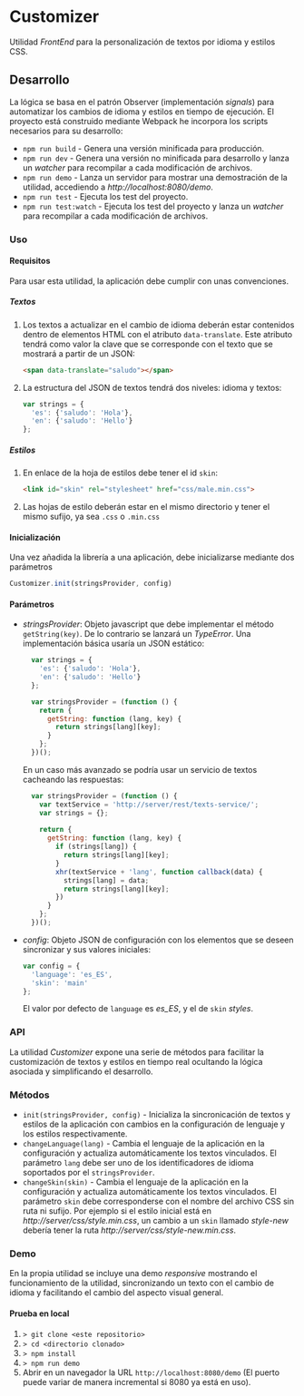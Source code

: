 # Customizer

Utilidad _FrontEnd_ para la personalización de textos por idioma y estilos CSS. 

## Desarrollo

La lógica se basa en el patrón Observer (implementación _signals_) para automatizar los cambios de idioma y estilos en tiempo de ejecución.
El proyecto está construido mediante Webpack he incorpora los scripts necesarios para su desarrollo: 

* `npm run build` - Genera una versión minificada para producción.
* `npm run dev` - Genera una versión no minificada para desarrollo y lanza un _watcher_ para recompilar a cada modificación de archivos.
* `npm run demo` - Lanza un servidor para mostrar una demostración de la utilidad, accediendo a _http://localhost:8080/demo_.
* `npm run test` - Ejecuta los test del proyecto.
* `npm run test:watch` - Ejecuta los test del proyecto y lanza un _watcher_ para recompilar a cada modificación de archivos.
        
### Uso

#### Requisitos
Para usar esta utilidad, la aplicación debe cumplir con unas convenciones.

##### Textos
1. Los textos a actualizar en el cambio de idioma deberán estar contenidos dentro de elementos HTML con el atributo `data-translate`.
Este atributo tendrá como valor la clave que se corresponde con el texto que se mostrará a partir de un JSON:

    ```html
    <span data-translate="saludo"></span>
    ```
1. La estructura del JSON de textos tendrá dos niveles: idioma y textos:
    ```javascript
    var strings = {
      'es': {'saludo': 'Hola'},
      'en': {'saludo': 'Hello'}
    };
    ```
    
##### Estilos
1. En enlace de la hoja de estilos debe tener el id `skin`:
 
    ```html
    <link id="skin" rel="stylesheet" href="css/male.min.css">
    ```
1. Las hojas de estilo deberán estar en el mismo directorio y tener el mismo sufijo, ya sea `.css` o `.min.css`

#### Inicialización
Una vez añadida la librería a una aplicación, debe inicializarse mediante dos parámetros

```javascript
Customizer.init(stringsProvider, config)
```

#### Parámetros

* _stringsProvider_: Objeto javascript que debe implementar el método `getString(key)`. De lo contrario se lanzará un _TypeError_.
Una implementación básica usaría un JSON estático:

    ```javascript
      var strings = {
        'es': {'saludo': 'Hola'},
        'en': {'saludo': 'Hello'}
      };
    
      var stringsProvider = (function () {
        return {
          getString: function (lang, key) {
            return strings[lang][key];
          }
        };
      })();
    ```
    
    En un caso más avanzado se podría usar un servicio de textos cacheando las respuestas:
    ```javascript
      var stringsProvider = (function () {
        var textService = 'http://server/rest/texts-service/';
        var strings = {};
        
        return {
          getString: function (lang, key) {
            if (strings[lang]) {
              return strings[lang][key];
            }
            xhr(textService + 'lang', function callback(data) {
              strings[lang] = data;
              return strings[lang][key];
            })
          }
        };
      })();
    ```
* _config_: Objeto JSON de configuración con los elementos que se deseen sincronizar y sus valores iniciales:

    ```javascript
    var config = {
      'language': 'es_ES',
      'skin': 'main'
    };
    ```

    El valor por defecto de `language` es _es_ES_, y el de `skin` _styles_.
    
### API

La utilidad _Customizer_ expone una serie de métodos para facilitar la customización de textos y estilos en tiempo real ocultando la lógica asociada y simplificando el desarrollo.

### Métodos

* `init(stringsProvider, config)` - Inicializa la sincronicación de textos y estilos de la aplicación con cambios en la configuración de lenguaje y los estilos respectivamente.
* `changeLanguage(lang)` - Cambia el lenguaje de la aplicación en la configuración y actualiza automáticamente los textos vinculados. El parámetro `lang` debe ser uno de los identificadores de idioma soportados por el `stringsProvider`.       
* `changeSkin(skin)` - Cambia el lenguaje de la aplicación en la configuración y actualiza automáticamente los textos vinculados. El parámetro `skin` debe corresponderse con el nombre del archivo CSS sin ruta ni sufijo. 
Por ejemplo si el estilo inicial está en _http://server/css/style.min.css_, un cambio a un `skin` llamado _style-new_ debería tener la ruta _http://server/css/style-new.min.css_.

### Demo
En la propia utilidad se incluye una demo _responsive_ mostrando el funcionamiento de la utilidad, sincronizando un texto con el cambio de idioma y facilitando el cambio del aspecto visual general.

#### Prueba en local
1. `> git clone <este repositorio>`  
1. `> cd <directorio clonado>`
1. `> npm install` 
1. `> npm run demo`
1. Abrir en un navegador la URL `http://localhost:8080/demo` (El puerto puede variar de manera incremental si 8080 ya está en uso).
